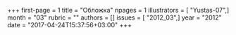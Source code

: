 +++
first-page = 1
title = "Обложка"
npages = 1
illustrators = [ "Yustas-07",]
month = "03"
rubric = ""
authors = []
issues = [ "2012_03",]
year = "2012"
date = "2017-04-24T15:37:56+03:00"
+++
